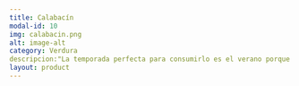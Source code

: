 ```yaml
---
title: Calabacín
modal-id: 10
img: calabacin.png
alt: image-alt
category: Verdura
descripcion:"La temporada perfecta para consumirlo es el verano porque necesita climas calurosos para crecer."
layout: product
---
```

